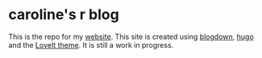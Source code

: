 # caroline's r blog  
This is the repo for my 
[website](https://carolineledbetter.us). 
This site is created using 
[blogdown](https://github.com/rstudio/blogdown), 
[hugo](https://github.com/gohugoio/hugo)
and the 
[LoveIt theme](https://github.com/gohugoio/hugo). 
It is still a work in progress. 